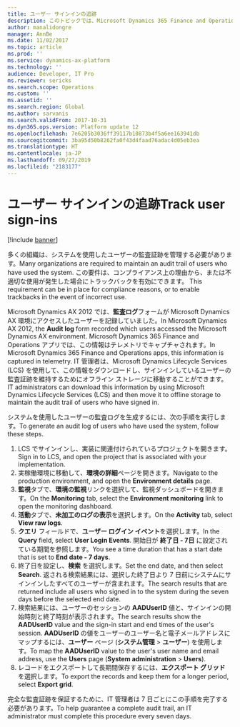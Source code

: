 ```yaml
---
title: ユーザー サインインの追跡
description: このトピックでは、Microsoft Dynamics 365 Finance and Operations アプリにサインインして使用するユーザーの監査ログを作成する方法について説明します。
author: manalidongre
manager: AnnBe
ms.date: 11/02/2017
ms.topic: article
ms.prod: ''
ms.service: dynamics-ax-platform
ms.technology: ''
audience: Developer, IT Pro
ms.reviewer: sericks
ms.search.scope: Operations
ms.custom: ''
ms.assetid: ''
ms.search.region: Global
ms.author: sarvanis
ms.search.validFrom: 2017-10-31
ms.dyn365.ops.version: Platform update 12
ms.openlocfilehash: 7e6205b3036ff39117b10873b4f5a6ee163941db
ms.sourcegitcommit: 3ba95d50b8262fa0f43d4faad76adac4d05eb3ea
ms.translationtype: HT
ms.contentlocale: ja-JP
ms.lasthandoff: 09/27/2019
ms.locfileid: "2183177"
---
```

# <a name="track-user-sign-ins"></a><span data-ttu-id="597cd-103">ユーザー サインインの追跡</span><span class="sxs-lookup"><span data-stu-id="597cd-103">Track user sign-ins</span></span> 
 
[!include [banner](../includes/banner.md)]

<span data-ttu-id="597cd-104">多くの組織は、システムを使用したユーザーの監査証跡を管理する必要があります。</span><span class="sxs-lookup"><span data-stu-id="597cd-104">Many organizations are required to maintain an audit trail of users who have used the system.</span></span> <span data-ttu-id="597cd-105">この要件は、コンプライアンス上の理由から、または不適切な使用が発生した場合にトラックバックを有効にできます。 </span><span class="sxs-lookup"><span data-stu-id="597cd-105">This requirement can be in place for compliance reasons, or to enable trackbacks in the event of incorrect use.</span></span>

<span data-ttu-id="597cd-106">Microsoft Dynamics AX 2012 では、**監査ログ**フォームが Microsoft Dynamics AX 環境にアクセスしたユーザーを記録していました。</span><span class="sxs-lookup"><span data-stu-id="597cd-106">In Microsoft Dynamics AX 2012, the **Audit log** form recorded which users accessed the Microsoft Dynamics AX environment.</span></span> <span data-ttu-id="597cd-107">Microsoft Dynamics 365 Finance and Operations アプリでは、この情報はテレメトリでキャプチャされます。</span><span class="sxs-lookup"><span data-stu-id="597cd-107">In Microsoft Dynamics 365 Finance and Operations apps, this information is captured in telemetry.</span></span> <span data-ttu-id="597cd-108">IT 管理者は、Microsoft Dynamics Lifecycle Services (LCS) を使用して、この情報をダウンロードし、サインインしているユーザーの監査証跡を維持するためにオフライン ストレージに移動することができます。</span><span class="sxs-lookup"><span data-stu-id="597cd-108">IT administrators can download this information by using Microsoft Dynamics Lifecycle Services (LCS) and then move it to offline storage to maintain the audit trail of users who have signed in.</span></span>

<span data-ttu-id="597cd-109">システムを使用したユーザーの監査ログを生成するには、次の手順を実行します。</span><span class="sxs-lookup"><span data-stu-id="597cd-109">To generate an audit log of users who have used the system, follow these steps.</span></span>

1. <span data-ttu-id="597cd-110">LCS でサインインし、実装に関連付けられているプロジェクトを開きます。</span><span class="sxs-lookup"><span data-stu-id="597cd-110">Sign in to LCS, and open the project that is associated with your implementation.</span></span>
2. <span data-ttu-id="597cd-111">実稼働環境に移動して、**環境の詳細**ページを開きます。</span><span class="sxs-lookup"><span data-stu-id="597cd-111">Navigate to the production environment, and open the **Environment details** page.</span></span>
3. <span data-ttu-id="597cd-112">**監視**タブで、**環境の監視**リンクを選択して、監視ダッシュボードを開きます。</span><span class="sxs-lookup"><span data-stu-id="597cd-112">On the **Monitoring** tab, select the **Environment monitoring** link to open the monitoring dashboard.</span></span>
4. <span data-ttu-id="597cd-113">**活動**タブで、**未加工のログの表示**を選択します。</span><span class="sxs-lookup"><span data-stu-id="597cd-113">On the **Activity** tab, select **View raw logs**.</span></span>
5. <span data-ttu-id="597cd-114">**クエリ** フィールドで、**ユーザー ログイン イベント**を選択します。</span><span class="sxs-lookup"><span data-stu-id="597cd-114">In the **Query** field, select **User Login Events**.</span></span> <span data-ttu-id="597cd-115">開始日が **終了日 - 7日** に設定されている期間を参照します。</span><span class="sxs-lookup"><span data-stu-id="597cd-115">You see a time duration that has a start date that is set to **End date - 7 days**.</span></span>
6. <span data-ttu-id="597cd-116">終了日を設定し、**検索** を選択します。</span><span class="sxs-lookup"><span data-stu-id="597cd-116">Set the end date, and then select **Search**.</span></span> <span data-ttu-id="597cd-117">返される検索結果には、選択した終了日より 7 日前にシステムにサインインしたすべてのユーザーが含まれます。</span><span class="sxs-lookup"><span data-stu-id="597cd-117">The search results that are returned include all users who signed in to the system during the seven days before the selected end date.</span></span>
7. <span data-ttu-id="597cd-118">検索結果には、ユーザーのセッションの **AADUserID** 値と、サインインの開始時刻と終了時刻が表示されます。</span><span class="sxs-lookup"><span data-stu-id="597cd-118">The search results show the **AADUserID** value and the sign-in start and end times of the user's session.</span></span> <span data-ttu-id="597cd-119">**AADUserID** の値をユーザーのユーザー名と電子メールアドレスにマップするには、**ユーザー** ページ (**システム管理** > **ユーザー**) を使用します。</span><span class="sxs-lookup"><span data-stu-id="597cd-119">To map the **AADUserID** value to the user's user name and email address, use the **Users** page (**System administration** > **Users**).</span></span>
8. <span data-ttu-id="597cd-120">レコードをエクスポートして長期間保存するには、**エクスポート グリッド** を選択します。</span><span class="sxs-lookup"><span data-stu-id="597cd-120">To export the records and keep them for a longer period, select **Export grid**.</span></span>

<span data-ttu-id="597cd-121">完全な監査証跡を保証するために、IT 管理者は 7 日ごとにこの手順を完了する必要があります。</span><span class="sxs-lookup"><span data-stu-id="597cd-121">To help guarantee a complete audit trail, an IT administrator must complete this procedure every seven days.</span></span>
